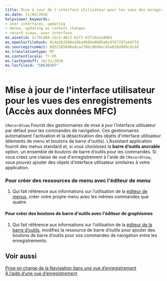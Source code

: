 ```yaml
---
title: Mise à jour de l'interface utilisateur pour les vues des enregistrements (Accès aux données MFC)
ms.date: 11/04/2016
helpviewer_keywords:
- user interfaces, updating
- menus, updating as context changes
- record views, user interface
ms.assetid: 2c7914b6-2dc3-40c3-b2f2-8371da2a4063
ms.openlocfilehash: 914a262560a10ba4085e0605a0c9f677d7a447fd
ms.sourcegitcommit: 6052185696adca270bc9bdbec45a626dd89cdcdd
ms.translationtype: MT
ms.contentlocale: fr-FR
ms.lasthandoff: 10/31/2018
ms.locfileid: "50630397"
---
```

# <a name="user-interface-updating-for-record-views--mfc-data-access"></a>Mise à jour de l'interface utilisateur pour les vues des enregistrements (Accès aux données MFC)

`CRecordView` Fournit des gestionnaires de mise à jour l’interface utilisateur par défaut pour les commandes de navigation. Ces gestionnaires automatisent l'activation et la désactivation des objets d'interface utilisateur (éléments de menu et boutons de barre d'outils). L’Assistant application fournit des menus standard et, si vous choisissez la **barre d’outils ancrable** option, un ensemble de boutons de barre d’outils pour les commandes. Si vous créez une classe de vue d'enregistrement à l'aide de `CRecordView`, vous pouvez ajouter des objets d'interface utilisateur similaires à votre application.

### <a name="to-create-menu-resources-with-the-menu-editor"></a>Pour créer des ressources de menu avec l'éditeur de menu

1. Qui fait référence aux informations sur l’utilisation de la [éditeur de menus](../windows/menu-editor.md), créer votre propre menu avec les mêmes commandes que quatre.

#### <a name="to-create-toolbar-buttons-with-the-graphics-editor"></a>Pour créer des boutons de barre d'outils avec l'éditeur de graphismes

1. Qui fait référence aux informations sur l’utilisation de la [éditeur de la barre d’outils](../windows/toolbar-editor.md), modifiez la ressource de barre d’outils pour ajouter des boutons de barre d’outils pour vos commandes de navigation entre les enregistrements.

## <a name="see-also"></a>Voir aussi

[Prise en charge de la Navigation dans une vue d’enregistrement](../data/supporting-navigation-in-a-record-view-mfc-data-access.md)<br/>
[À l’aide d’une vue d’enregistrement](../data/using-a-record-view-mfc-data-access.md)